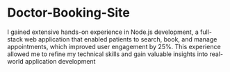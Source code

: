 # Doctor-Booking-Site
I gained extensive hands-on experience in Node.js development, a full-stack web application that enabled patients to search, book, and manage appointments, which improved user engagement by 25%. This experience allowed me to refine my technical skills and gain valuable insights into real-world application development
